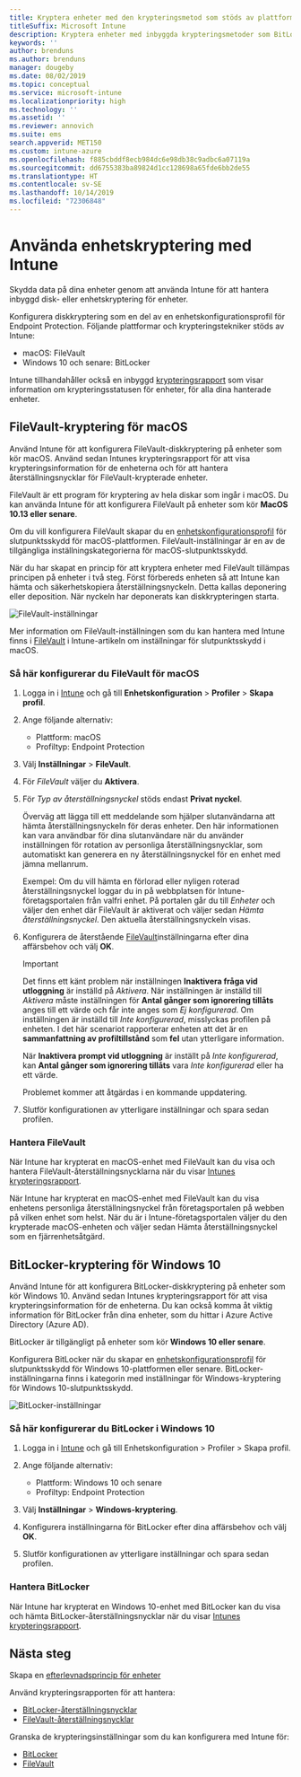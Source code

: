 ```yaml
---
title: Kryptera enheter med den krypteringsmetod som stöds av plattformarna
titleSuffix: Microsoft Intune
description: Kryptera enheter med inbyggda krypteringsmetoder som BitLocker eller FileVault och hantera återställningsnycklarna för de krypterade enheterna på Intune-portalen.
keywords: ''
author: brenduns
ms.author: brenduns
manager: dougeby
ms.date: 08/02/2019
ms.topic: conceptual
ms.service: microsoft-intune
ms.localizationpriority: high
ms.technology: ''
ms.assetid: ''
ms.reviewer: annovich
ms.suite: ems
search.appverid: MET150
ms.custom: intune-azure
ms.openlocfilehash: f885cbddf8ecb984dc6e98db38c9adbc6a07119a
ms.sourcegitcommit: dd6755383ba89824d1cc128698a65fde6bb2de55
ms.translationtype: HT
ms.contentlocale: sv-SE
ms.lasthandoff: 10/14/2019
ms.locfileid: "72306848"
---
```

# <a name="use-device-encryption-with-intune"></a>Använda enhetskryptering med Intune  

Skydda data på dina enheter genom att använda Intune för att hantera inbyggd disk- eller enhetskryptering för enheter.  

Konfigurera diskkryptering som en del av en enhetskonfigurationsprofil för Endpoint Protection. Följande plattformar och krypteringstekniker stöds av Intune:  
- macOS: FileVault   
- Windows 10 och senare: BitLocker  

Intune tillhandahåller också en inbyggd [krypteringsrapport](encryption-monitor.md) som visar information om krypteringsstatusen för enheter, för alla dina hanterade enheter.  

## <a name="filevault-encryption-for-macos"></a>FileVault-kryptering för macOS  

Använd Intune för att konfigurera FileVault-diskkryptering på enheter som kör macOS. Använd sedan Intunes krypteringsrapport för att visa krypteringsinformation för de enheterna och för att hantera återställningsnycklar för FileVault-krypterade enheter.  

FileVault är ett program för kryptering av hela diskar som ingår i macOS. Du kan använda Intune för att konfigurera FileVault på enheter som kör **MacOS 10.13 eller senare**.  

Om du vill konfigurera FileVault skapar du en [enhetskonfigurationsprofil](../configuration/device-profile-create.md) för slutpunktsskydd för macOS-plattformen. FileVault-inställningar är en av de tillgängliga inställningskategorierna för macOS-slutpunktsskydd.  

När du har skapat en princip för att kryptera enheter med FileVault tillämpas principen på enheter i två steg. Först förbereds enheten så att Intune kan hämta och säkerhetskopiera återställningsnyckeln. Detta kallas deponering eller deposition. När nyckeln har deponerats kan diskkrypteringen starta.

![FileVault-inställningar](./media/encrypt-devices/filevault-settings.png)

Mer information om FileVault-inställningen som du kan hantera med Intune finns i [FileVault](endpoint-protection-macos.md#filevault) i Intune-artikeln om inställningar för slutpunktsskydd i macOS.  

### <a name="how-to-configure-macos-filevault"></a>Så här konfigurerar du FileVault för macOS 

1. Logga in i [Intune](https://go.microsoft.com/fwlink/?linkid=2090973) och gå till **Enhetskonfiguration** > **Profiler** > **Skapa profil**.  

2. Ange följande alternativ:  

   - Plattform: macOS  
   - Profiltyp: Endpoint Protection  

3. Välj **Inställningar** > **FileVault**.  

4. För *FileVault* väljer du **Aktivera**.  

5. För *Typ av återställningsnyckel* stöds endast **Privat nyckel**.  

   Överväg att lägga till ett meddelande som hjälper slutanvändarna att hämta återställningsnyckeln för deras enheter. Den här informationen kan vara användbar för dina slutanvändare när du använder inställningen för rotation av personliga återställningsnycklar, som automatiskt kan generera en ny återställningsnyckel för en enhet med jämna mellanrum.  

   Exempel: Om du vill hämta en förlorad eller nyligen roterad återställningsnyckel loggar du in på webbplatsen för Intune-företagsportalen från valfri enhet. På portalen går du till *Enheter* och väljer den enhet där FileVault är aktiverat och väljer sedan *Hämta återställningsnyckel*. Den aktuella återställningsnyckeln visas.  

6. Konfigurera de återstående [FileVault](endpoint-protection-macos.md#filevault)inställningarna efter dina affärsbehov och välj **OK**.  

   > [!IMPORTANT]  
   > Det finns ett känt problem när inställningen **Inaktivera fråga vid utloggning** är inställd på *Aktivera*. När inställningen är inställd till *Aktivera* måste inställningen för **Antal gånger som ignorering tillåts** anges till ett värde och får inte anges som *Ej konfigurerad*. Om inställningen är inställd till *Inte konfigurerad*, misslyckas profilen på enheten. I det här scenariot rapporterar enheten att det är en **sammanfattning av profiltillstånd** som **fel** utan ytterligare information.
   > 
   > När **Inaktivera prompt vid utloggning** är inställt på *Inte konfigurerad*, kan **Antal gånger som ignorering tillåts** vara *Inte konfigurerad* eller ha ett värde.  
   > 
   > Problemet kommer att åtgärdas i en kommande uppdatering. 

7. Slutför konfigurationen av ytterligare inställningar och spara sedan profilen.  

### <a name="manage-filevault"></a>Hantera FileVault  

När Intune har krypterat en macOS-enhet med FileVault kan du visa och hantera FileVault-återställningsnycklarna när du visar [Intunes krypteringsrapport](encryption-monitor.md).  

När Intune har krypterat en macOS-enhet med FileVault kan du visa enhetens personliga återställningsnyckel från företagsportalen på webben på vilken enhet som helst. När du är i Intune-företagsportalen väljer du den krypterade macOS-enheten och väljer sedan Hämta återställningsnyckel som en fjärrenhetsåtgärd. 

## <a name="bitlocker-encryption-for-windows-10"></a>BitLocker-kryptering för Windows 10  

Använd Intune för att konfigurera BitLocker-diskkryptering på enheter som kör Windows 10. Använd sedan Intunes krypteringsrapport för att visa krypteringsinformation för de enheterna. Du kan också komma åt viktig information för BitLocker från dina enheter, som du hittar i Azure Active Directory (Azure AD).  

BitLocker är tillgängligt på enheter som kör **Windows 10 eller senare**.  

Konfigurera BitLocker när du skapar en [enhetskonfigurationsprofil](../configuration/device-profile-create.md) för slutpunktsskydd för Windows 10-plattformen eller senare. BitLocker-inställningarna finns i kategorin med inställningar för Windows-kryptering för Windows 10-slutpunktsskydd.    

![BitLocker-inställningar](./media/encrypt-devices/bitlocker-settings.png) 

### <a name="how-to-configure-windows-10-bitlocker"></a>Så här konfigurerar du BitLocker i Windows 10  

1. Logga in i [Intune](https://go.microsoft.com/fwlink/?linkid=2090973) och gå till Enhetskonfiguration > Profiler > Skapa profil.  

2. Ange följande alternativ:  
   - Plattform: Windows 10 och senare  
   - Profiltyp: Endpoint Protection  

3. Välj **Inställningar** > **Windows-kryptering**.

4. Konfigurera inställningarna för BitLocker efter dina affärsbehov och välj **OK**.  

5. Slutför konfigurationen av ytterligare inställningar och spara sedan profilen.  

### <a name="manage-bitlocker"></a>Hantera BitLocker  

När Intune har krypterat en Windows 10-enhet med BitLocker kan du visa och hämta BitLocker-återställningsnycklar när du visar [Intunes krypteringsrapport](encryption-monitor.md).  

## <a name="next-steps"></a>Nästa steg  

Skapa en [efterlevnadsprincip för enheter](compliance-policy-create-windows.md)  

Använd krypteringsrapporten för att hantera:  
- [BitLocker-återställningsnycklar](encryption-monitor.md#bitlocker-recovery-keys)
- [FileVault-återställningsnycklar](encryption-monitor.md#filevault-recovery-keys)

Granska de krypteringsinställningar som du kan konfigurera med Intune för:  
- [BitLocker](endpoint-protection-windows-10.md#windows-encryption)  
- [FileVault](endpoint-protection-macos.md#filevault)  
 
 
